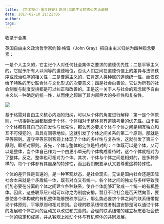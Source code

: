 ```yaml
---
title: 【学术探讨-国关理论】原创|自由主义的核心内涵阐释
date: 2017-02-10 21:21:06
author: 
tags: 
---
```



收录于合集

  

英国自由主义政治哲学家约翰·格雷（John Gray）把自由主义归纳为四种观念要素：

一是个人主义的，它主张个人对任何社会集体之要求的道德优先性；二是平等主义的，它赋予所有人以同等的道德地位，否认人们之间在道德价值上的差异与法律秩序或政治秩序的相关性；三是普遍主义的，它肯定人类种属的道德统一性，而仅仅给予特殊的历史联合体与文化形式的次要意义；四是社会向善论，它认为所有的社会制度与制度安排都是可以纠正和改善的。正是这一关于人与社会的观念赋予自由主义以一种确定的统一性，从而使之超越了其内部巨大的多样性和复杂性。

![](/images/4496/2.jpeg)

  

基于格雷对自由主义核心内涵的归纳，可以从个体的角度进行解释：第一是个体原则，一切事物发展都起源于个体，个体相对于整体具有道德考量的优先性。由于每个个体都有其自己的自发性与优先性，那么势必要求个体与个体之间是相互独立和互不可侵犯的，且具有同等地位。这就引发了个体之间关系的第二个原则，那就是平等原则。遵守平等原则客观上体现了个体的多样性与复杂性，这就引发了第三个原则，即相对原则。首先，个体与整体的定位是相对的：个体既可以是个体，又可以是整体，当个体自己作为一个由更小单元的个体构成看待时，这个个体就相对为了整体。反之，整体也可相对为个体。其次，个体与个体之间是相对的，是多种多样的，每个个体都有其自身的特殊性，而且我们既要承认又要尊重这种特殊性。

个体的差异性是普遍的，是一种客观状态，是社会现实。无论是国内社会还是国际社会本来就是个矛盾统一体，既有对立又有统一。各个体之间的独立与多样导致我们势必要在分离的个体之间建立各种联系，使各个体能够汇聚成一个统一的有机整体。因此，这些联系纽带就可以称之为制度安排。暂且不论社会是否天然向善，要想使各个体构成的有机整体能够按秩序运行，那么势必要求个体之间的联系纽带提现个体原则、平等原则和相对原则。合理的联系纽带或者制度安排是可以通过个体的发展和个体之间的互动加以改进和完善的。合理的联系纽带的建立标志着社会统一体的稳定和成熟，并从客观上推动个体与有机整体的共同发展。

  

